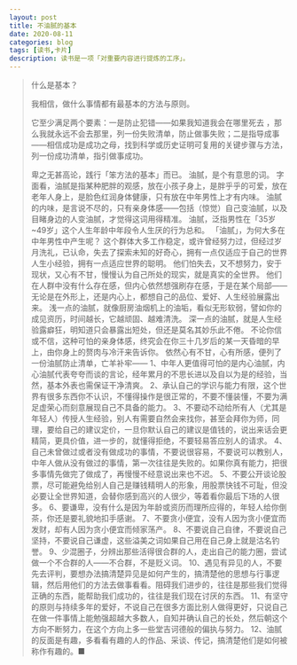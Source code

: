 ```yaml
---
layout: post
title: 不油腻的基本
date: 2020-08-11
categories: blog
tags: [读书,卡片]
description: 读书是一项「对重要内容进行提炼的工序」。
---
```



> 什么是基本？
> 
> 我相信，做什么事情都有最基本的方法与原则。
> 
> 它至少满足两个要素：一是防止犯错——如果我知道我会在哪里死去 ，那么我就永远不会去那里，列一份失败清单，防止做事失败；二是指导成事——相信成功是成功之母，找到科学或历史证明可复用的关键步骤与方法，列一份成功清单，指引做事成功。
> 
> 卑之无甚高论，践行「笨方法的基本」而已。
油腻，是个有意思的词。
字面看，油腻是指某种肥胖的观感，放在小孩子身上，是胖乎乎的可爱，放在老年人身上，是脸色红润身体健康，只有放在中年男性上才有内味。
油腻的内味，是言说不尽的，只有亲身体感——包括（惊觉）自己变油腻，以及目睹身边的人变油腻，才觉得这词用得精准。
油腻，泛指男性在「35岁~49岁」这个人生年龄中年段令人生厌的行为总和。
「油腻」，为何大多在中年男性中产生呢？
这个群体大多工作稳定，或许曾经努力过，但经过岁月洗礼，已认命，失去了探索未知的好奇心，拥有一点仅适应于自己的世界人生小经验，拥有一点适应世界的聪明。
他们怕失去，又不想努力，安于现状，又心有不甘，慢慢认为自己所处的现实，就是真实的全世界。
他们在人群中没有什么存在感，但内心依然想强刷存在感，于是在某个局部——无论是在外形上，还是内心上，都想自己的品位、爱好、人生经验展露出来。
浅一点的油腻，就像厨房油烟机上的油垢，看似无形软弱，譬如你的成见资历，时间越长，它越顽固、越难清洗。
深一点的油腻，就是人生经验露癖狂，明知道只会暴露出短处，但还是莫名其妙乐此不倦。
不论你信或不信，这种可怕的亲身体感，终究会在你三十几岁后的某一天昏暗的早上，由你身上的赘肉与冷汗来告诉你。
依然心有不甘，心有所感，便列了一份油腻防止清单，亡羊补牢——
1、中年人更值得可怕的是内心油腻，内心油腻代表夸夸而谈的言论，经年累月的不思长进以及自以为是的经验，当然，基本外表也需保证干净清爽。
2、承认自己的学识与能力有限，这个世界有很多东西你不认识，不懂得操作是很正常的，不要不懂装懂，不要为满足虚荣心而刻意展现自己不具备的能力。
3、不要动不动给所有人（尤其是年轻人）传授人生经验，别人有需要自然会来找你，甚至会拜你为师，同理，要给自己的建议定价，一旦你默认自己的建议是值钱的，说出来话会更精简，更具价值，进一步的，就懂得拒绝，不要轻易答应别人的请求。
4、自己未曾做过或者没有做成功的事情，不要说很容易，不要说可以教别人，中年人做从没有做过的事情，第一次往往是失败的。如果你真有能力，把很多事情先做完了做成了，再慢慢不经意说出来也不迟。
5、不要公开谈论股票，尽可能避免给别人自己是赚钱精明人的形象，用股票快钱不可耻，但没必要让全世界知道，会替你感到高兴的人很少，等着看你最后下场的人很多。
6、要谦卑，没有什么是因为年龄或资历而理所应得的，年轻人给你倒茶，你还是要礼貌地扣手感谢。
7、不要贪小便宜，没有人因为贪小便宜而发财，却有人因为贪小便宜而倾家荡产。
8、不要说自己自律，不要说自己坚持，不要说自己谦虚，这些溢美之词如果自己用在自己身上就是沽名钓誉。
9、少混圈子，分辨出那些活得很合群的人，走出自己的能力圈，尝试做一个不合群的人——不合群，不是贬义词。
10、遇见有异见的人，不要先去评判，要想办法搞清楚异见是如何产生的，搞清楚他的思想与行事逻辑，然后用他们的方法去做事看看。阻碍我们进步的，往往是那些我们觉得正确的东西，能帮助我们成功的，往往是我们现在讨厌的东西。
11、有坚守的原则与持续多年的爱好，不说自己在很多方面比别人做得更好，只说自己在做一件事情上能勉强超越大多数人，自知并确认自己的长处，然后朝这个方向不断努力，在这个方向上多一些堂吉诃德般的偏执与努力。
12、油腻的反面是有趣，多看看有趣的人的作品、采谈、传记，搞清楚他们是如何被称作有趣的。■